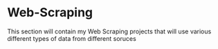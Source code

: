 # Web-Scraping

This section will contain my Web Scraping projects that will use various different types of data from different soruces
